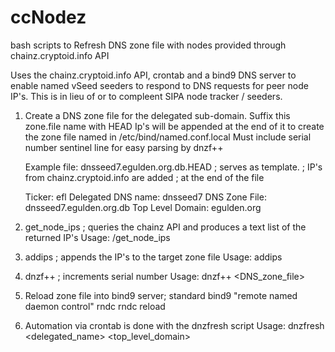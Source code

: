 # ccNodez

bash scripts to Refresh DNS zone file with nodes provided through chainz.cryptoid.info API

Uses the chainz.cryptoid.info API, crontab and a bind9 DNS server 
 to enable named vSeed seeders to respond to DNS requests for peer node IP's.
 	This is in lieu of or to compleent SIPA node tracker / seeders.

1. Create a DNS zone file for the delegated sub-domain. Suffix this zone.file name with HEAD
        Ip's will be appended at the end of it to create the zone file named in /etc/bind/named.conf.local
        Must include serial number sentinel line for easy parsing by dnzf++

	Example file:  dnsseed7.egulden.org.db.HEAD  ; serves as template. 
						     ; IP's from chainz.cryptoid.info are added
						     ; at the end of the file
						     
	Ticker:		  	efl
	Delegated DNS name:   	dnsseed7
	DNS Zone File:		dnsseed7.egulden.org.db
	Top Level Domain:	egulden.org

2. get_node_ips <ticker>   ; queries the chainz API and produces a text list of the returned IP's
	Usage: /get_node_ips <ticker> 

3. addips 		   ; appends the IP's to the target zone file
	Usage: addips <IP address list file> <Delegated DNS name> <DNS zone file>

4. dnzf++ 		   ; increments serial number
	Usage: dnzf++ <DNS_zone_file> 

5. Reload zone file into bind9 server; standard bind9 "remote named daemon control" rndc
        rndc reload

6. Automation via crontab is done with the dnzfresh script
	Usage: dnzfresh <delegated_name> <top_level_domain> <ticker>
